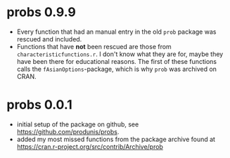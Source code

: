 # probs 0.9.9

* Every function that had an manual entry in the old `prob` package was rescued and included.
* Functions that have **not** been rescued are those from `characteristicfunctions.r`. I don't know what they are for, maybe they have been there for educational reasons. The first of these functions calls the `fAsianOptions`-package, which is why `prob` was archived on CRAN.

# probs 0.0.1

* initial setup of the package on github, see <https://github.com/produnis/probs>.
* added my most missed functions from the package archive found at <https://cran.r-project.org/src/contrib/Archive/prob>

